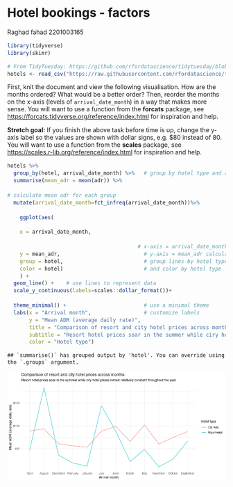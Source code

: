 Hotel bookings - factors
================
Raghad fahad 2201003165

``` r
library(tidyverse)
library(skimr)
```

``` r
# From TidyTuesday: https://github.com/rfordatascience/tidytuesday/blob/master/data/2020/2020-02-11/readme.md
hotels <- read_csv("https://raw.githubusercontent.com/rfordatascience/tidytuesday/master/data/2020/2020-02-11/hotels.csv")
```

First, knit the document and view the following visualisation. How are
the months ordered? What would be a better order? Then, reorder the
months on the x-axis (levels of `arrival_date_month`) in a way that
makes more sense. You will want to use a function from the **forcats**
package, see <https://forcats.tidyverse.org/reference/index.html> for
inspiration and help.

**Stretch goal:** If you finish the above task before time is up, change
the y-axis label so the values are shown with dollar signs, e.g. $80
instead of 80. You will want to use a function from the **scales**
package, see <https://scales.r-lib.org/reference/index.html> for
inspiration and help.

``` r
hotels %>%
  group_by(hotel, arrival_date_month) %>%   # group by hotel type and arrival month
  summarise(mean_adr = mean(adr)) %>%       
 
# calculate mean adr for each group
  mutate(arrival_date_month=fct_infreq(arrival_date_month))%>%  
    
    ggplot(aes(
    
    x = arrival_date_month,
  
                                          # x-axis = arrival_date_month
    y = mean_adr,                           # y-axis = mean_adr calculated above
    group = hotel,                          # group lines by hotel type
    color = hotel)                          # and color by hotel type
    ) +
  geom_line() +    # use lines to represent data
  scale_y_continuous(labels=scales::dollar_format())+
  
  theme_minimal() +                         # use a minimal theme
  labs(x = "Arrival month",                 # customize labels
       y = "Mean ADR (average daily rate)",
       title = "Comparison of resort and city hotel prices across months",
       subtitle = "Resort hotel prices soar in the summer while ciry hotel prices remain relatively constant throughout the year",
       color = "Hotel type")
```

    ## `summarise()` has grouped output by 'hotel'. You can override using the `.groups` argument.

![](hotels-forcats--1-_files/figure-gfm/plot-1.png)<!-- -->
